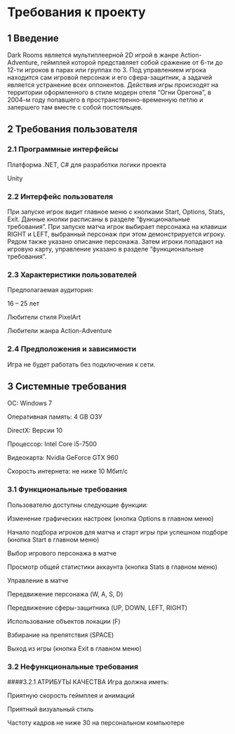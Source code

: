 ﻿# Требования к проекту
## 1 Введение
Dark Rooms является мультиплеерной 2D игрой в жанре Action-Adventure, геймплей которой представляет собой сражение от 6-ти до 12-ти игроков в парах или группах по 3. Под управлением игрока находится сам игровой персонаж и его сфера-защитник, а задачей является устранение всех оппонентов. Действия игры происходят на территории оформленного в стиле модерн отеля “Огни Орегона”, в 2004-м году попавшего в пространственно-временную петлю и запершего там вместе с собой постояльцев.
## 2 Требования пользователя
### 2.1	 Программные интерфейсы
Платформа .NET, C# для разработки логики проекта

Unity
### 2.2 Интерфейс пользователя
При запуске игрок видит главное меню с кнопками Start, Options, Stats, Exit. Данные кнопки расписаны в разделе “функциональные требования”. При запуске матча игрок выбирает персонажа на клавиши RIGHT и LEFT, выбранный персонаж при этом демонстрируется игроку. Рядом также указано описание персонажа. Затем игроки попадают на игровую карту, управление указано в разделе “функциональные требования”.
### 2.3 Характеристики пользователей
Предполагаемая аудитория:

16 – 25 лет

Любители стиля PixelArt

Любители жанра Action-Adventure
### 2.4 Предположения и зависимости
Игра не будет работать без подключения к сети.
## 3 Системные требования
ОС: Windows 7

Оперативная память: 4 GB ОЗУ

DirectX: Версии 10

Процессор: Intel Core i5-7500

Видеокарта: Nvidia GeForce GTX 960

Скорость интернета: не ниже 10 Мбит/с
### 3.1 Функциональные требования
Пользователю доступны следующие функции:

Изменение графических настроек (кнопка Options в главном меню)

Начало подбора игроков для матча и старт игры при успешном подборе (кнопка Start в главном меню)

Выбор игрового персонажа в матче

Просмотр общей статистики аккаунта (кнопка Stats в главном меню)

Управление в матче

Передвижение персонажа (W, A, S, D)

Передвижение сферы-защитника (UP, DOWN, LEFT, RIGHT)

Использование объектов локации (F)

Взбирание на препятствия (SPACE)

Выход из игры (кнопка Exit в главном меню)
### 3.2 Нефункциональные требования
####3.2.1 АТРИБУТЫ КАЧЕСТВА
Игра должна иметь:

Приятную скорость геймплея и анимаций

Приятный визуальный стиль

Частоту кадров не ниже 30 на персональном компьютере
